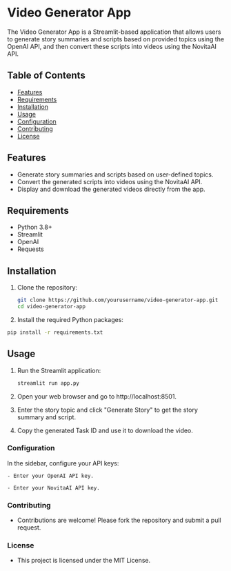 # Video Generator App

The Video Generator App is a Streamlit-based application that allows users to generate story summaries and scripts based on provided topics using the OpenAI API, and then convert these scripts into videos using the NovitaAI API.

## Table of Contents

- [Features](#features)
- [Requirements](#requirements)
- [Installation](#installation)
- [Usage](#usage)
- [Configuration](#configuration)
- [Contributing](#contributing)
- [License](#license)

## Features

- Generate story summaries and scripts based on user-defined topics.
- Convert the generated scripts into videos using the NovitaAI API.
- Display and download the generated videos directly from the app.

## Requirements

- Python 3.8+
- Streamlit
- OpenAI
- Requests

## Installation

1. Clone the repository:

   ```sh
   git clone https://github.com/yourusername/video-generator-app.git
   cd video-generator-app
   ```

2. Install the required Python packages:

  ```sh
  pip install -r requirements.txt
  ```

## Usage

1. Run the Streamlit application:

	```sh
	streamlit run app.py
	```
2. Open your web browser and go to http://localhost:8501.

3. Enter the story topic and click "Generate Story" to get the story summary and script.

4. Copy the generated Task ID and use it to download the video.

### Configuration
  In the sidebar, configure your API keys:

    - Enter your OpenAI API key.

    - Enter your NovitaAI API key.

### Contributing

  - Contributions are welcome! Please fork the repository and submit a pull request.


### License

  - This project is licensed under the MIT License.

